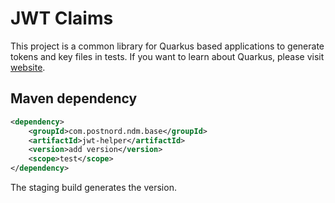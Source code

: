 # JWT Claims

This project is a common library for Quarkus based applications to generate
tokens and key files in tests. If you want to learn about Quarkus, please visit
[website](https://quarkus.io).

## Maven dependency

```xml
<dependency>
    <groupId>com.postnord.ndm.base</groupId>
    <artifactId>jwt-helper</artifactId>
    <version>add version</version>
    <scope>test</scope>
</dependency>
```

The staging build generates the version.
